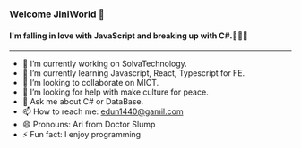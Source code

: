 ### Welcome JiniWorld 👋

#### I'm falling in love with JavaScript and breaking up with C#.🐑🐑🐑
<!--
**hyojin-park24/hyojin-park24** is a ✨ _special_ ✨ repository because its `README.md` (this file) appears on your GitHub profile.
Here are some ideas to get you started:
-->  
------------------------------------------------------------------------
- 🔭 I’m currently working on SolvaTechnology.
- 🌱 I’m currently learning Javascript, React, Typescript for FE.
- 👯 I’m looking to collaborate on MICT.
- 🤔 I’m looking for help with make culture for peace.
- 💬 Ask me about C# or DataBase.
- 📫 How to reach me: edun1440@gamil.com
- 😄 Pronouns: Ari from Doctor Slump
- ⚡ Fun fact: I enjoy programming


